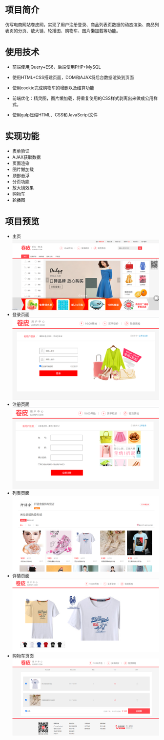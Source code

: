 # 项目简介
仿写电商网站卷皮网，实现了用户注册登录、商品列表页数据的动态渲染、商品列表页的分页、放大镜、轮播图、购物车、图片懒加载等功能。
# 使用技术
- 前端使用jQuery+ES6，后端使用PHP+MySQL

- 使用HTML+CSS搭建页面，DOM和AJAX将后台数据渲染到页面

- 使用cookie完成购物车的增删以及结算功能

- 前端优化：精灵图，图片懒加载，将重复使用的CSS样式剥离出来做成公用样式。

- 使用gulp压缩HTML、CSS和JavaScript文件

# 实现功能

- 表单验证
- AJAX获取数据
- 页面渲染
- 图片懒加载
- 顶部悬浮
- 分页功能
- 放大镜效果
- 购物车
- 轮播图

# 项目预览

- 主页
  ![image](https://github.com/alixiaopeng/project-juanpi/blob/master/view/home.jpg)
- 登录页面
  ![image](https://github.com/alixiaopeng/project-juanpi/blob/master/view/login.jpg)
- 注册页面
  ![image](https://github.com/alixiaopeng/project-juanpi/blob/master/view/register.jpg)
- 列表页面
  ![image](https://github.com/alixiaopeng/project-juanpi/blob/master/view/list.jpg)
- 详情页面
  ![image](https://github.com/alixiaopeng/project-juanpi/blob/master/view/detail.jpg)
- 购物车页面
  ![image](https://github.com/alixiaopeng/project-juanpi/blob/master/view/cart.jpg)

  
